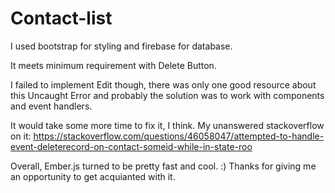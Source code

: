 # Contact-list

I used bootstrap for styling and firebase for database.

It meets minimum requirement with Delete Button.

I failed to implement Edit though, there was only one good resource about this Uncaught Error and probably the solution was to work with components and event handlers.

It would take some more time to fix it, I think. My unanswered stackoverflow on it: https://stackoverflow.com/questions/46058047/attempted-to-handle-event-deleterecord-on-contact-someid-while-in-state-roo

Overall, Ember.js turned to be pretty fast and cool. :) Thanks for giving me an opportunity to get acquianted with it.
